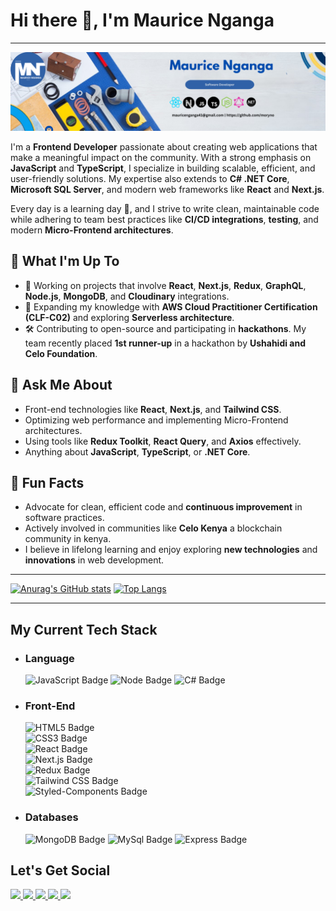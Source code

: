 # Hi there 👋, I'm Maurice Nganga  

---
![Maurice Cover](./assets/me-cover.png)

I'm a **Frontend Developer** passionate about creating web applications that make a meaningful impact on the community. With a strong emphasis on **JavaScript** and **TypeScript**, I specialize in building scalable, efficient, and user-friendly solutions. My expertise also extends to **C# .NET Core**, **Microsoft SQL Server**, and modern web frameworks like **React** and **Next.js**.  

Every day is a learning day 🎉, and I strive to write clean, maintainable code while adhering to team best practices like **CI/CD integrations**, **testing**, and modern **Micro-Frontend architectures**.  

## 🔧 What I'm Up To  
- 🔭 Working on projects that involve **React**, **Next.js**, **Redux**, **GraphQL**, **Node.js**, **MongoDB**, and **Cloudinary** integrations.  
- 🌱 Expanding my knowledge with **AWS Cloud Practitioner Certification (CLF-C02)** and exploring **Serverless architecture**.  
- 🛠 Contributing to open-source and participating in **hackathons**. My team recently placed **1st runner-up** in a hackathon by **Ushahidi and Celo Foundation**.  

## 💬 Ask Me About  
- Front-end technologies like **React**, **Next.js**, and **Tailwind CSS**.  
- Optimizing web performance and implementing Micro-Frontend architectures.  
- Using tools like **Redux Toolkit**, **React Query**, and **Axios** effectively.  
- Anything about **JavaScript**, **TypeScript**, or **.NET Core**.  

## 🌟 Fun Facts  
- Advocate for clean, efficient code and **continuous improvement** in software practices.  
- Actively involved in communities like **Celo Kenya** a blockchain community in kenya.  
- I believe in lifelong learning and enjoy exploring **new technologies** and **innovations** in web development.  

---

[![Anurag's GitHub stats](https://github-readme-stats.vercel.app/api?username=moryno)](https://github.com/anuraghazra/github-readme-stats)
[![Top Langs](https://github-readme-stats.vercel.app/api/top-langs/?username=moryno)](https://github.com/anuraghazra/github-readme-stats)

---

## My Current Tech Stack
- ### Language 
  ![JavaScript Badge](https://img.shields.io/badge/JavaScript-F7DF1E?style=for-the-badge&logo=javascript&logoColor=black)
  ![Node Badge](https://img.shields.io/badge/Node.js-43853D?style=for-the-badge&logo=node.js&logoColor=whit)
![C# Badge](https://img.shields.io/badge/C%23-239120?style=for-the-badge&logo=c-sharp&logoColor=white)  

- ### Front-End  
   ![HTML5 Badge](https://img.shields.io/badge/HTML5-E34F26?style=for-the-badge&logo=html5&logoColor=white)  
   ![CSS3 Badge](https://img.shields.io/badge/CSS-239120?&style=for-the-badge&logo=css3&logoColor=white)  
   ![React Badge](https://img.shields.io/badge/React-20232A?style=for-the-badge&logo=react&logoColor=61DAFB)  
   ![Next.js Badge](https://img.shields.io/badge/Next.js-000000?style=for-the-badge&logo=next.js&logoColor=white)  
   ![Redux Badge](https://img.shields.io/badge/Redux-593D88?style=for-the-badge&logo=redux&logoColor=white)  
   ![Tailwind CSS Badge](https://img.shields.io/badge/Tailwind_CSS-38B2AC?style=for-the-badge&logo=tailwind-css&logoColor=white)  
   ![Styled-Components Badge](https://img.shields.io/badge/styled--components-DB7093?style=for-the-badge&logo=styled-components&logoColor=white)  

- ### Databases
   ![MongoDB Badge](https://img.shields.io/badge/MongoDB-4EA94B?style=for-the-badge&logo=mongodb&logoColor=white)
   ![MySql Badge](https://img.shields.io/badge/MySQL-00000F?style=for-the-badge&logo=mysql&logoColor=white)
   ![Express Badge](https://img.shields.io/badge/Express.js-404D59?style=for-the-badge)


## Let's Get Social

<a href="https://www.linkedin.com/in/maurice-nganga-a6668b213/">
  <img src="https://img.shields.io/badge/LinkedIn-0077B5?style=for-the-badge&logo=linkedin&logoColor=white">
</a>
<a href="https://bsky.app/@mauricenganga">
  <img src="https://img.shields.io/badge/Bluesky-1DA1F2?style=for-the-badge&logo=bluesky&logoColor=white">
</a>

<a href="mailto:mauricenganga41@gmail.com">
  <img src="https://img.shields.io/badge/Gmail-D14836?style=for-the-badge&logo=gmail&logoColor=white">
</a>
<a href="https://twitter.com/MauriceNganga5">
  <img src="https://img.shields.io/badge/Twitter-1DA1F2?style=for-the-badge&logo=twitter&logoColor=white">
</a>

<a href="https://stackoverflow.com/users/18353566/moryno?tab=profile">
  <img src="https://img.shields.io/badge/Stack_Overflow-FE7A16?style=for-the-badge&logo=stack-overflow&logoColor=white">
</a>
<!--
**moryno/moryno** is a ✨ _special_ ✨ repository because its `README.md` (this file) appears on your GitHub profile.

Here are some ideas to get you started:

- 🔭 I’m currently working on ...
- 🌱 I’m currently learning ...
- 👯 I’m looking to collaborate on ...
- 🤔 I’m looking for help with ...
- 💬 Ask me about ...
- 📫 How to reach me: ...
- 😄 Pronouns: ...
- ⚡ Fun fact: ...
-->
